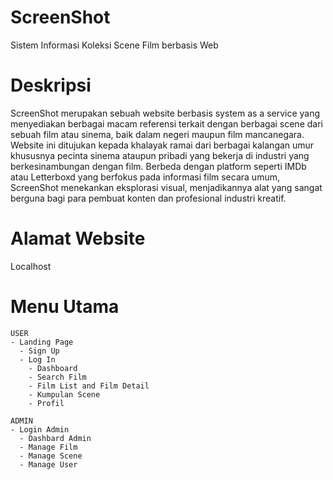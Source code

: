 # ScreenShot
  Sistem Informasi Koleksi Scene Film berbasis Web

# Deskripsi
  ScreenShot merupakan sebuah website berbasis system as a service yang menyediakan berbagai macam referensi terkait dengan berbagai scene dari sebuah film atau sinema, baik dalam negeri maupun film mancanegara. Website ini ditujukan kepada khalayak ramai dari berbagai kalangan umur khususnya pecinta sinema ataupun pribadi yang bekerja di industri yang berkesinambungan dengan film. Berbeda dengan platform seperti IMDb atau Letterboxd yang berfokus pada informasi film secara umum, ScreenShot menekankan eksplorasi visual, menjadikannya alat yang sangat berguna bagi para pembuat konten dan profesional industri kreatif.

# Alamat Website
  Localhost

# Menu Utama
    USER 
    - Landing Page
      - Sign Up
      - Log In
        - Dashboard
        - Search Film
        - Film List and Film Detail
        - Kumpulan Scene
        - Profil

    ADMIN
    - Login Admin
      - Dashbard Admin
      - Manage Film
      - Manage Scene
      - Manage User


          
